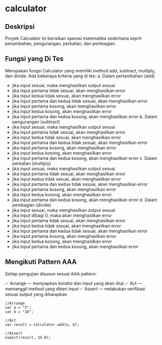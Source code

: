 # calculator

## Deskripsi
Proyek Calculator ini berisikan operasi matematika sederhana seprti penambahan, pengurangan, perkalian, dan pembagian.

## Fungsi yang Di Tes
Merupakan fungsi Calculator yang memiliki method add, subtract, multiply, dan divide. Ada beberapa kriteria yang di tes:
a. Dalam pertambahan (add)
- jika input sesuai, maka menghasilkan output sesuai
- jika input pertama tidak sesuai, akan menghasilkan error
- jika input kedua tidak sesuai, akan menghasilkan error
- jika input pertama dan kedua tidak sesuai, akan menghasilkan error
- jika input pertama kosong, akan menghasilkan error
- jika input kedua kosong, akan menghasilkan error
- jika input pertama dan kedua kosong, akan menghasilkan error
b. Dalam pengurangan (subtract)
- jika input sesuai, maka menghasilkan output sesuai
- jika input pertama tidak sesuai, akan menghasilkan error
- jika input kedua tidak sesuai, akan menghasilkan error
- jika input pertama dan kedua tidak sesuai, akan menghasilkan error
- jika input pertama kosong, akan menghasilkan error
- jika input kedua kosong, akan menghasilkan error
- jika input pertama dan kedua kosong, akan menghasilkan error
c. Dalam perkalian (multiply)
- jika input sesuai, maka menghasilkan output sesuai
- jika input pertama tidak sesuai, akan menghasilkan error
- jika input kedua tidak sesuai, akan menghasilkan error
- jika input pertama dan kedua tidak sesuai, akan menghasilkan error
- jika input pertama kosong, akan menghasilkan error
- jika input kedua kosong, akan menghasilkan error
- jika input pertama dan kedua kosong, akan menghasilkan error
d. Dalam pembagian (divide)
- jika input sesuai, maka menghasilkan output sesuai
- jika input dibagi 0, maka akan menghasilkan error
- jika input pertama tidak sesuai, akan menghasilkan error
- jika input kedua tidak sesuai, akan menghasilkan error
- jika input pertama dan kedua tidak sesuai, akan menghasilkan error
- jika input pertama kosong, akan menghasilkan error
- jika input kedua kosong, akan menghasilkan error
- jika input pertama dan kedua kosong, akan menghasilkan error

## Mengikuti Pattern AAA
Setiap pengujian disusun sesuai AAA pattern:

✅ Arrange — menyiapkan kondisi dan input yang akan diuji
✅ Act — memanggil method yang diberi input
✅ Assert — melakukan verifikasi sesuai output yang diharapkan

```
//Arrange
var a = "5";
var b = "10";

//Act
var result = calculator.add(a, b);

//Assert
expect(result, 15.0);
```

